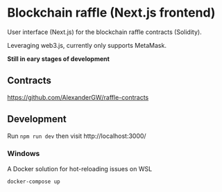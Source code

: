 # Blockchain raffle (Next.js frontend)
User interface (Next.js) for the blockchain raffle contracts (Solidity).

Leveraging web3.js, currently only supports MetaMask.

**Still in eary stages of development**

## Contracts
https://github.com/AlexanderGW/raffle-contracts

## Development
Run `npm run dev` then visit http://localhost:3000/

### Windows
A Docker solution for hot-reloading issues on WSL
```
docker-compose up
```
